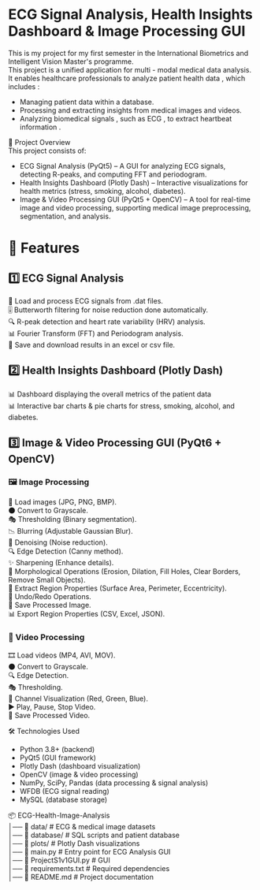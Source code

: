 # ECG Signal Analysis, Health Insights Dashboard & Image Processing GUI

This is my project for my first semester in the International Biometrics and Intelligent Vision Master's programme.  
This project is a unified application for multi - modal medical data analysis. It enables healthcare professionals to analyze patient health data , which includes :
* Managing patient data within a database.
* Processing and extracting insights from medical images and videos.
* Analyzing biomedical signals , such as ECG , to extract heartbeat information .

📌 Project Overview  
This project consists of:

* ECG Signal Analysis (PyQt5) – A GUI for analyzing ECG signals, detecting R-peaks, and computing FFT and periodogram.  
* Health Insights Dashboard (Plotly Dash) – Interactive visualizations for health metrics (stress, smoking, alcohol, diabetes).  
* Image & Video Processing GUI (PyQt5 + OpenCV) – A tool for real-time image and video processing, supporting medical image preprocessing, segmentation, and analysis.

# 🚀 Features

## 1️⃣ ECG Signal Analysis

📡 Load and process ECG signals from .dat files.  
🎚️ Butterworth filtering for noise reduction done automatically.  
🔍 R-peak detection and heart rate variability (HRV) analysis.  
📊 Fourier Transform (FFT) and Periodogram analysis.  
📌 Save and download results in an excel or csv file.

## 2️⃣ Health Insights Dashboard (Plotly Dash)
📊 Dashboard displaying the overall metrics of the patient data  
📊 Interactive bar charts & pie charts for stress, smoking, alcohol, and diabetes.   

## 3️⃣ Image & Video Processing GUI (PyQt6 + OpenCV)
### 🖼️ Image Processing
📂 Load images (JPG, PNG, BMP).  
🌑 Convert to Grayscale.  
🎭 Thresholding (Binary segmentation).  
📉 Blurring (Adjustable Gaussian Blur).  
🚫 Denoising (Noise reduction).  
🔍 Edge Detection (Canny method).  
✨ Sharpening (Enhance details).  
🔄 Morphological Operations (Erosion, Dilation, Fill Holes, Clear Borders, Remove Small Objects).  
📐 Extract Region Properties (Surface Area, Perimeter, Eccentricity).  
🔄 Undo/Redo Operations.  
💾 Save Processed Image.  
📊 Export Region Properties (CSV, Excel, JSON).

### 🎥 Video Processing
🎞️ Load videos (MP4, AVI, MOV).  
🌑 Convert to Grayscale.  
🔍 Edge Detection.  
🎭 Thresholding.  
🌈 Channel Visualization (Red, Green, Blue).  
▶️ Play, Pause, Stop Video.  
💾 Save Processed Video.

🛠️ Technologies Used
* Python 3.8+ (backend)  
* PyQt5 (GUI framework)
* Plotly Dash (dashboard visualization)
* OpenCV (image & video processing)
* NumPy, SciPy, Pandas (data processing & signal analysis)
* WFDB (ECG signal reading)
* MySQL (database storage)


📦 ECG-Health-Image-Analysis  
│── 📂 data/                  # ECG & medical image datasets  
│── 📂 database/              # SQL scripts and patient database    
│── 📂 plots/                 # Plotly Dash visualizations  
│── 📜 main.py                # Entry point for ECG Analysis GUI   
│── 📜 ProjectS1v1GUI.py      # GUI  
│── 📜 requirements.txt       # Required dependencies  
│── 📜 README.md              # Project documentation  

